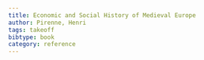 ```yaml
---
title: Economic and Social History of Medieval Europe
author: Pirenne, Henri
tags: takeoff
bibtype: book
category: reference
---
```

